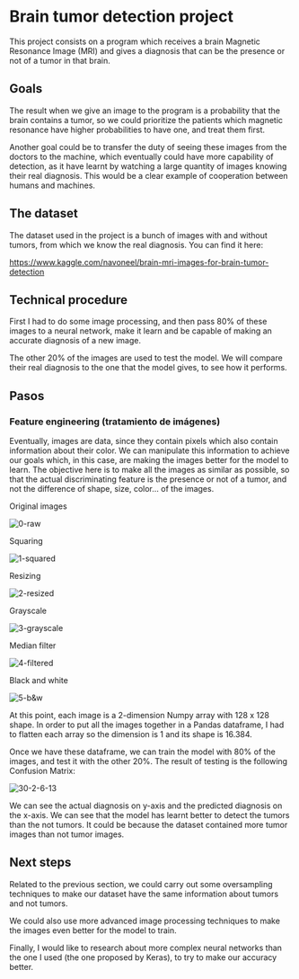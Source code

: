 # **Brain tumor detection project**

This project consists on a program which receives a brain Magnetic Resonance Image (MRI) and gives a diagnosis that can be the presence or not of a tumor in that brain.

## **Goals**

The result when we give an image to the program is a probability that the brain contains a tumor, so we could prioritize the patients which magnetic resonance have higher probabilities to have one, and treat them first.

Another goal could be to transfer the duty of seeing these images from the doctors to the machine, which eventually could have more capability of detection, as it have learnt by watching a large quantity of images knowing their real diagnosis. This would be a clear example of cooperation between humans and machines.
    
## **The dataset**

The dataset used in the project is a bunch of images with and without tumors, from which we know the real diagnosis. You can find it here:

https://www.kaggle.com/navoneel/brain-mri-images-for-brain-tumor-detection

## **Technical procedure**

First I had to do some image processing, and then pass 80% of these images to a neural network, make it learn and be capable of making an accurate diagnosis of a new image.

The other 20% of the images are used to test the model. We will compare their real diagnosis to the one that the model gives, to see how it performs.

## **Pasos**

### Feature engineering (tratamiento de imágenes)

Eventually, images are data, since they contain pixels which also contain information about their color. We can manipulate this information to achieve our goals which, in this case, are making the images better for the model to learn. The objective here is to make all the images as similar as possible, so that the actual discriminating feature is the presence or not of a tumor, and not the difference of shape, size, color… of the images.

Original images

![0-raw](https://github.com/alonsopdani/brain-tumor-detection-project/blob/master/images/0-raw.png)

Squaring

![1-squared](https://github.com/alonsopdani/brain-tumor-detection-project/blob/master/images/1-squared.png)

Resizing

![2-resized](https://github.com/alonsopdani/brain-tumor-detection-project/blob/master/images/2-resized.png)

Grayscale

![3-grayscale](https://github.com/alonsopdani/brain-tumor-detection-project/blob/master/images/3-grayscale.png)

Median filter

![4-filtered](https://github.com/alonsopdani/brain-tumor-detection-project/blob/master/images/4-filtered.png)

Black and white

![5-b&w](https://github.com/alonsopdani/brain-tumor-detection-project/blob/master/images/5-b&w.png)

At this point, each image is a 2-dimension Numpy array with 128 x 128 shape. In order to put all the images together in a Pandas dataframe, I had to flatten each array so the dimension is 1 and its shape is 16.384.

Once we have these dataframe, we can train the model with 80% of the images, and test it with the other 20%. The result of testing is the following Confusion Matrix:

![30-2-6-13](https://github.com/alonsopdani/brain-tumor-detection-project/blob/master/images/30-2-6-13.png)

We can see the actual diagnosis on y-axis and the predicted diagnosis on the x-axis. We can see that the model has learnt better to detect the tumors than the not tumors. It could be because the dataset contained more tumor images than not tumor images.

## **Next steps**

Related to the previous section, we could carry out some oversampling techniques to make our dataset have the same information about tumors and not tumors.

We could also use more advanced image processing techniques to make the images even better for the model to train.

Finally, I would like to research about more complex neural networks than the one I used (the one proposed by Keras), to try to make our accuracy better.

